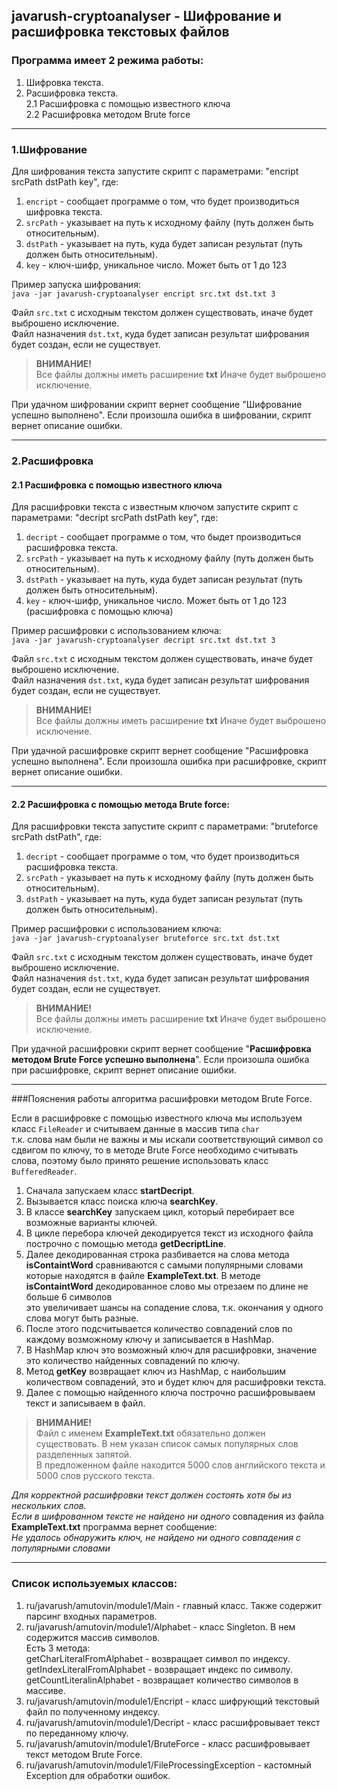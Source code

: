 ## javarush-cryptoanalyser - Шифрование и расшифровка текстовых файлов
### Программа имеет 2 режима работы:
1. Шифровка текста.
2. Расшифровка текста.  
    2.1 Расшифровка с помощью известного ключа  
    2.2 Расшифровка методом Brute force

----

### 1.Шифрование
Для шифрования текста запустите скрипт с параметрами: "enсript srcPath dstPath key", где: 
1. `enсript` - сообщает программе о том, что будет производиться шифровка текста.
2. `srcPath` - указывает на путь к исходному файлу (путь должен быть относительным).
3. `dstPath` - указывает на путь, куда будет записан результат (путь должен быть относительным).
4. `key` - ключ-шифр, уникальное число. Может быть от 1 до 123

Пример запуска шифрования:  
```java -jar javarush-cryptoanalyser encript src.txt dst.txt 3```  

Файл `src.txt` с исходным текстом должен существовать, иначе будет выброшено исключение.  
Файл назначения `dst.txt`, куда будет записан результат шифрования будет создан, если не существует.

>**ВНИМАНИЕ!**  
>Все файлы должны иметь расширение **txt** Иначе будет выброшено исключение.

При удачном шифровании скрипт вернет сообщение "Шифрование успешно выполнено".
Если произошла ошибка в шифровании, скрипт вернет описание ошибки.

----
### 2.Расшифровка  
   
#### 2.1 Расшифровка с помощью известного ключа
Для расшифровки текста с известным ключом запустите скрипт с параметрами: "deсript srcPath dstPath key", где:
1. `decript` - сообщает программе о том, что быдет производиться расшифровка текста.
2. `srcPath` - указывает на путь к исходному файлу (путь должен быть относительным).
3. `dstPath` - указывает на путь, куда будет записан результат (путь должен быть относительным).
4. `key` - ключ-шифр, уникальное число. Может быть от 1 до 123 (расшифровка с помощью ключа)

Пример расшифровки с использованием ключа:  
```java -jar javarush-cryptoanalyser decript src.txt dst.txt 3```

Файл `src.txt` с исходным текстом должен существовать, иначе будет выброшено исключение.  
Файл назначения `dst.txt`, куда будет записан результат шифрования будет создан, если не существует.

>**ВНИМАНИЕ!**  
>Все файлы должны иметь расширение **txt** Иначе будет выброшено исключение.

При удачной расшифровке скрипт вернет сообщение "Расшифровка успешно выполнена".
Если произошла ошибка при расшифровке, скрипт вернет описание ошибки.

----

#### 2.2 Расшифровка c помощью метода Brute force:
Для расшифровки текста запустите скрипт с параметрами: "bruteforce srcPath dstPath", где:
1. `decript` - сообщает программе о том, что будет производиться расшифровка текста.
2. `srcPath` - указывает на путь к исходному файлу (путь должен быть относительным).  
3. `dstPath` - указывает на путь, куда будет записан результат (путь должен быть относительным).

Пример расшифровки с использованием ключа:  
```java -jar javarush-cryptoanalyser bruteforce src.txt dst.txt```

Файл `src.txt` с исходным текстом должен существовать, иначе будет выброшено исключение.  
Файл назначения `dst.txt`, куда будет записан результат шифрования будет создан, если не существует.

>**ВНИМАНИЕ!**  
>Все файлы должны иметь расширение **txt** Иначе будет выброшено исключение.

При удачной расшифровки скрипт вернет сообщение "**Расшифровка методом Brute Force успешно выполнена**".
Если произошла ошибка при расшифровке, скрипт вернет описание ошибки.

---

###Пояснения работы алгоритма расшифровки методом Brute Force.

Если в расшифровке с помощью известного ключа мы используем класс `FileReader` и считываем данные в массив типа `char`  
т.к. слова нам были не важны и мы искали соответствующий символ со сдвигом по ключу, то в методе Brute Force необходимо 
считывать слова, поэтому было принято решение использовать класс `BufferedReader`.

1. Сначала запускаем класс **startDecript**.  
2. Вызывается класс поиска ключа **searchKey**.  
3. В классе **searchKey** запускаем цикл, который перебирает все возможные варианты ключей.  
4. В цикле перебора ключей декодируется текст из исходного файла построчно с помощью метода **getDecriptLine**.
5. Далее декодированная строка разбивается на слова метода **isContaintWord** сравниваются с самыми популярными словами    
   которые находятся в файле **ExampleText.txt**. В методе **isContaintWord** декодированное слово мы отрезаем по длине не больше 6 символов  
   это увеличивает шансы на сопадение слова, т.к. окончания у одного слова могут быть разные.  
7. После этого подсчитывается количество совпадений слов по каждому возможному ключу и записывается в HashMap.  
8. В HashMap ключ это возможный ключ для расшифровки, значение это количество найденных совпадений по ключу.  
9. Метод **getKey** возвращает ключ из HashMap, с наибольшим количеством совпадений, это и будет ключ для расшифровки текста.  
10. Далее с помощью найденного ключа построчно расшифровываем текст и записываем в файл.  

>**ВНИМАНИЕ!**  
> Файл с именем **ExampleText.txt** обязательно должен существовать. В нем указан список самых популярных слов разделенных запятой.  
> В предложенном файле находится 5000 слов английского текста и 5000 слов русского текста.
 
*Для корректной расшифровки текст должен состоять хотя бы из нескольких слов.*  
*Если в шифрованном тексте не найдено ни одного* совпадения из файла **ExampleText.txt** программа вернет сообщение:  
*Не удалось обнаружить ключ, не найдено ни одного совпадения с популярными словами*

----

### Список используемых классов:  

1. ru/javarush/amutovin/module1/Main - главный класс. Также содержит парсинг входных параметров.
2. ru/javarush/amutovin/module1/Alphabet - класс Singleton. В нем содержится массив символов.  
   Есть 3 метода:  
   getCharLiteralFromAlphabet - возвращает символ по индексу.  
   getIndexLiteralFromAlphabet - возвращает индекс по символу.  
   getCountLiteralinAlphabet - возвращает количество символов в массиве.  
3. ru/javarush/amutovin/module1/Encript - класс шифрующий текстовый файл по полученному индексу.  
4. ru/javarush/amutovin/module1/Decript - класс расшифровывает текст по переданному ключу.  
5. ru/javarush/amutovin/module1/BruteForce - класс расшифровывает текст методом Brute Force.  
6. ru/javarush/amutovin/module1/FileProcessingException - кастомный Exception для обработки ошибок.

